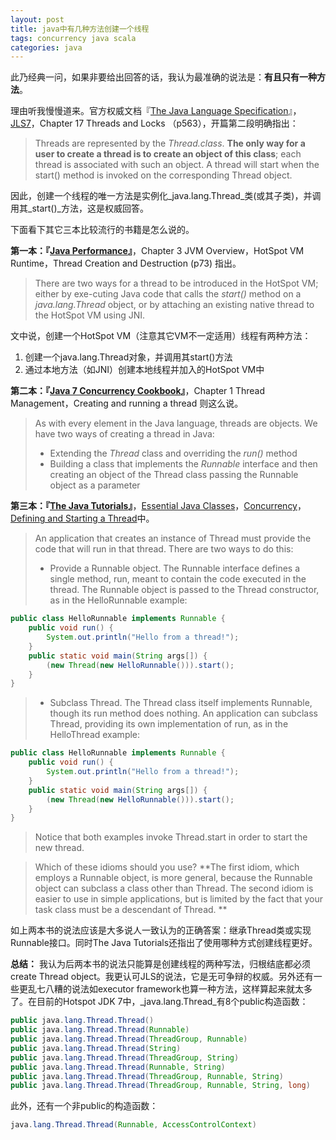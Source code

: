 ```yaml
---
layout: post
title: java中有几种方法创建一个线程
tags: concurrency java scala
categories: java
---
```


此乃经典一问，如果非要给出回答的话，我认为最准确的说法是：**有且只有一种方法**。

理由听我慢慢道来。官方权威文档『[The Java Language Specification](http://docs.oracle.com/javase/specs/)』，[JLS7](http://docs.oracle.com/javase/specs/jls/se7/jls7.pdf)，Chapter 17 Threads and Locks （p563），开篇第二段明确指出：

> Threads are represented by the _Thread.class_. **The only way for a user to create a thread is to create an object of this class**; each thread is associated with such an object. A thread will start when the start() method is invoked on the corresponding Thread object.
<a id="more"></a>

因此，创建一个线程的唯一方法是实例化_java.lang.Thread_类(或其子类)，并调用其_start()_方法，这是权威回答。

下面看下其它三本比较流行的书籍是怎么说的。

**第一本：『[Java Performance](http://book.douban.com/subject/5980062/)』**，Chapter 3 JVM Overview，HotSpot VM Runtime，Thread Creation and Destruction (p73) 指出。

> There are two ways for a thread to be introduced in the HotSpot VM; either by exe-cuting Java code that calls the _start()_ method on a _java.lang.Thread_ object, or by attaching an existing native thread to the HotSpot VM using JNI.

文中说，创建一个HotSpot VM（注意其它VM不一定适用）线程有两种方法：

1.  创建一个java.lang.Thread对象，并调用其start()方法
2.  通过本地方法（如JNI）创建本地线程并加入的HotSpot VM中

**第二本：『[Java 7 Concurrency Cookbook](http://book.douban.com/subject/20142617/)』**，Chapter 1 Thread Management，Creating and running a thread 则这么说。

> As with every element in the Java language, threads are objects. We have two ways of creating a thread in Java:
> 
> *   Extending the _Thread_ class and overriding the _run()_ method
> *   Building a class that implements the _Runnable_ interface and then creating an object of the Thread class passing the Runnable object as a parameter

**第三本：『[The Java Tutorials](http://docs.oracle.com/javase/tutorial/)』**，[Essential Java Classes](http://docs.oracle.com/javase/tutorial/essential/index.html)，[Concurrency](http://docs.oracle.com/javase/tutorial/essential/concurrency/index.html)，[Defining and Starting a Thread](http://docs.oracle.com/javase/tutorial/essential/concurrency/runthread.html)中。

> An application that creates an instance of Thread must provide the code that will run in that thread. There are two ways to do this:
> 
> *   Provide a Runnable object. The Runnable interface defines a single method, run, meant to contain the code executed in the thread. The Runnable object is passed to the Thread constructor, as in the HelloRunnable example:


```java
public class HelloRunnable implements Runnable {
    public void run() {
        System.out.println("Hello from a thread!");
    }
    public static void main(String args[]) {
        (new Thread(new HelloRunnable())).start();
    }
}
```

> *   Subclass Thread. The Thread class itself implements Runnable, though its run method does nothing. An application can subclass Thread, providing its own implementation of run, as in the HelloThread example:


```java
public class HelloRunnable implements Runnable {
    public void run() {
        System.out.println("Hello from a thread!");
    }
    public static void main(String args[]) {
        (new Thread(new HelloRunnable())).start();
    }
}
```

 
> Notice that both examples invoke Thread.start in order to start the new thread.

> Which of these idioms should you use? **The first idiom, which employs a Runnable object, is more general, because the Runnable object can subclass a class other than Thread. The second idiom is easier to use in simple applications, but is limited by the fact that your task class must be a descendant of Thread. **

如上两本书的说法应该是大多说人一致认为的正确答案：继承Thread类或实现Runnable接口。同时The Java Tutorials还指出了使用哪种方式创建线程更好。

**总结：**
我认为后两本书的说法只能算是创建线程的两种写法，归根结底都必须create Thread object。我更认可JLS的说法，它是无可争辩的权威。另外还有一些更乱七八糟的说法如executor framework也算一种方法，这样算起来就太多了。在目前的Hotspot JDK 7中，_java.lang.Thread_有8个public构造函数：

```java
public java.lang.Thread.Thread()
public java.lang.Thread.Thread(Runnable)
public java.lang.Thread.Thread(ThreadGroup, Runnable)
public java.lang.Thread.Thread(String)
public java.lang.Thread.Thread(ThreadGroup, String)
public java.lang.Thread.Thread(Runnable, String)
public java.lang.Thread.Thread(ThreadGroup, Runnable, String)
public java.lang.Thread.Thread(ThreadGroup, Runnable, String, long)
```

此外，还有一个非public的构造函数：

```java
java.lang.Thread.Thread(Runnable, AccessControlContext)
```
<!--
bruce.u.qiniudn.com/2013/12/17/thread.jpg
-->
